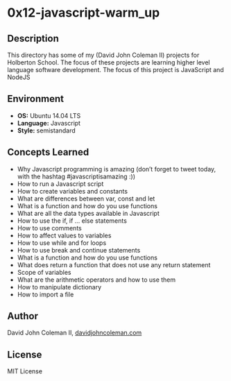 # 0x12-javascript-warm_up

## Description

This directory has some of my (David John Coleman II) projects for Holberton
School.  The focus of these projects are learning higher level language software
development.  The focus of this project is JavaScript and NodeJS

## Environment

* __OS:__ Ubuntu 14.04 LTS
* __Language:__ Javascript
* __Style:__ semistandard

## Concepts Learned

* Why Javascript programming is amazing (don’t forget to tweet today, with the hashtag #javascriptisamazing :))
* How to run a Javascript script
* How to create variables and constants
* What are differences between var, const and let
* What is a function and how do you use functions
* What are all the data types available in Javascript
* How to use the if, if ... else statements
* How to use comments
* How to affect values to variables
* How to use while and for loops
* How to use break and continue statements
* What is a function and how do you use functions
* What does return a function that does not use any return statement
* Scope of variables
* What are the arithmetic operators and how to use them
* How to manipulate dictionary
* How to import a file

## Author

David John Coleman II, [davidjohncoleman.com](http://www.davidjohncoleman.com/)

## License

MIT License
